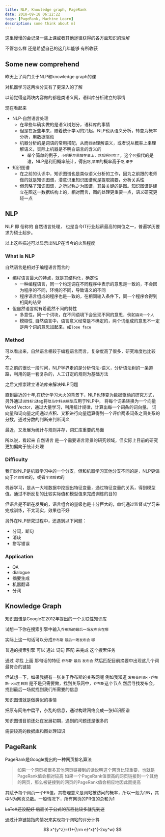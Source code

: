 ```yaml
---
title: NLP, Knowledge graph, PageRank
date: 2018-09-18 06:22:22
tags: [PageRank, Machine Learn]
description: some think about ml
---
```


这里慢慢的会记录一些上课或者其他途径获得的各方面知识的理解

不管怎么样 还是希望自己的这几年能够 有所收获

## Some new comprehend

昨天上了两门关于NLP和knowledge graph的课

对机器学习这两块分支有了更深入的了解

以前觉得这两块内容做的都是类语义网，语料库分析建立的事情

现在看起来
* NLP-自然语言处理
  - 在早些年确实做的是语义树划分，语料库的事情
  - 但是在近些年来，随着统计学习的兴起，NLP也从语义分析，转变为概率分析，用数据驱动
  - 机器分析的是词语的常用搭配，从而`假装`理解语义，或者说从概率上来理解语义，实际上机器是不明白语言的含义的
    * 举个简单的例子，`小明把苹果放在桌上，然后把它吃了`，这个`它`指代的是谁，NLP是利用概率统计，得出`吃`,`苹果`的概率高于`吃`,`桌子`
* 知识图谱
  - 在之前的认识中，知识图谱也是类似语义分析的工作，因为之前跟的老师做的就是知识图谱，潜意识里知识图谱就是提取摘要，分析关系性
  - 但忽略了知识图谱，之所以称之为图谱，其最关键的是图。知识图谱是建立在图这一数据结构上的，相对而言，图的处理更重要一点，语义研究更轻一点


## NLP

NLP 即 俗称的 自然语言处理， 也是当今IT行业起薪最高的岗位之一，普遍学历要求为硕士起步。

以上这些描述可以显示出NLP在当今的火热程度

### What is NLP
自然语言是相对于编程语言而言的
* 编程语言最大的特点，就是其结构化，确定性
  - 一种编程语言，同一个约定词在不同程序中表示的意思是一致的，不会因为程序的不同，环境的不同，导致语义的不同
  - 程序语言组成的程序也是一致的，在相同输入条件下，同一个程序会得到相同的结果
* 但自然语言就有着截然不同的特性
  - 多意性，同一个词块，在不同语境下会呈现不同的意思，例如`喜欢一个人`
  - 模糊性, 自然语言中，语言意义经常是不确定的，两个词组成的意思不一定是两个词的意思加起来，如`lose face`

### Method
可以看出来，自然语言相较于编程语言而言，复杂度高了很多，研究难度也比较大。

在之前的很长一段时间，NLP学界走的是分析句法-语义，分析语法树的一条道路，利用的是一套复杂的，人工订定的规则为基础方法

之后又推崇建立语法库来解决NLP问题

直到最近的十年,在统计学习大火的背景下，NLP也转变为数据驱动的研究方式，另外通过`词性标记`tag将`隐马尔科夫模型`应用于NLP中，
将每个词条转换为一个向量Word Vector，通过大量学习，利用统计规律，计算出每一个词条的词向量。
词向量和词向量之间通过点积、叉积进行向量运算得到一个评价两条词条之间关系的分数，通过分数的判断来判断词义

最近，又发展为统计与规则并存，词汇库重要的局面

所以说，看起来 自然语言 是一个需要语言背景的研究领域，但实际上目前的研究更加偏向于统计处理

### Difficulty

我们说NLP是机器学习中的一个分支，但和机器学习其他分支不同的是，NLP更偏向于`非监督式`的，或者`半监督式`的

机器学习，是从一大堆数据中挖掘出特征变量，通过特征变量的关系，得到模型值。通过不断反复的比较实际值和模型值来完成训练的目的

但语言是不断在发展的，语言组合的量级也是十分巨大的，单纯通过监督式学习来完成训练，不太现实，效果也不好

另外在NLP研究过程中，还遇到以下问题：
* 分词，断句
* 消歧
* 拼写错误

### Application
* QA
* dialogue
* 摘要生成
* 机器翻译
* 分词

## Knowledge Graph

知识图谱是Google在2012年提出的一个关联性知识库

试想一下你在搜索引擎中输入`乔布斯的最后一场发布会在哪`

实际上这一句话可以分成`乔布斯` `最后一场发布会` `哪`

普通的搜索引擎 可以 通过 词句 匹配 来完成 这个搜索任务

通过 寻找 上面 那句话的特征 `乔布斯` `最后` `发布会`
然后匹配目前摘要中出现这几个词最符合的链接

但试想一下，如果我拥有一张关于乔布斯的关系网呢
例如我知道 `发布会列表<-乔布斯->出生日期`
是不是只需要做，找到关系网中，`乔布斯`这个节点
然后寻找发布会，找到最后一场就找到我们所需要的信息

知识图谱就是做类似的事情

把原有网络中扁平，杂乱的信息，通过构建网络变成一张知识图谱

知识图谱目前还处在发展初期，遇到的问题还是很多的

需要较高的数据库和图处理知识

## PageRank
PageRank是Google提出的一种网页排名算法

> 如果一个网页被很多其他网页链接到的话说明这个网页比较重要，也就是PageRank值会相对较高
> 如果一个PageRank值很高的网页链接到一个其他的网页，那么被链接到的网页的PageRank值会相应地因此而提高

其赋予每个网页一个PR值，其物理意义是网站被访问的概率，所以一般为1/N，其中N为网页总数。一般情况下，所有网页的PR值的总和为1

~~LaTeX还没配好 后面关于公式的东西比较多就先到这~~

通过计算链接指向情况来实现每个网站的评分计算

$$ x^{y^z}=(1+{\rm e}^x)^{-2xy^w} $$








